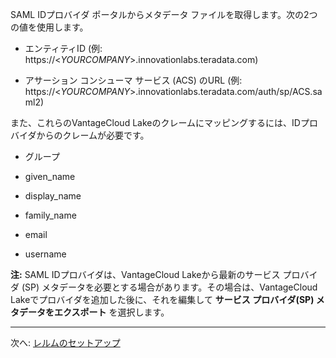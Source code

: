 SAML IDプロバイダ ポータルからメタデータ ファイルを取得します。次の2つの値を使用します。

-   エンティティID (例: https://\<*YOURCOMPANY*\>.innovationlabs.teradata.com)

-   アサーション コンシューマ サービス (ACS) のURL (例: https://\<*YOURCOMPANY*\>.innovationlabs.teradata.com/auth/sp/ACS.saml2)

また、これらのVantageCloud Lakeのクレームにマッピングするには、IDプロバイダからのクレームが必要です。

-   グループ

-   given\_name

-   display\_name

-   family\_name

-   email

-   username

**注:** SAML IDプロバイダは、VantageCloud Lakeから最新のサービス プロバイダ (SP) メタデータを必要とする場合があります。その場合は、VantageCloud Lakeでプロバイダを追加した後に、それを編集して **サービス プロバイダ(SP) メタデータをエクスポート** を選択します。

------------------------------------------------------------------------

次へ: [レルムのセットアップ](ruf1680184116601.md)
